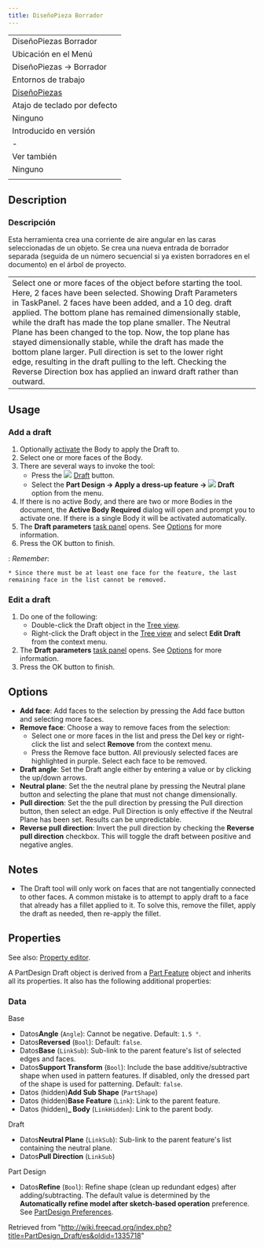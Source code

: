 ```yaml
---
title: DiseñoPieza Borrador
---
```

|  |
| --- |
| DiseñoPiezas Borrador |
| Ubicación en el Menú |
| DiseñoPiezas → Borrador |
| Entornos de trabajo |
| [DiseñoPiezas](/PartDesign_Workbench/es "PartDesign Workbench/es") |
| Atajo de teclado por defecto |
| Ninguno |
| Introducido en versión |
| - |
| Ver también |
| Ninguno |
|  |

## Description

### Descripción

Esta herramienta crea una corriente de aire angular en las caras seleccionadas de un objeto. Se crea una nueva entrada de borrador separada (seguida de un número secuencial si ya existen borradores en el documento) en el árbol de proyecto.

|  |  |
| --- | --- |
| Select one or more faces of the object before starting the tool. Here, 2 faces have been selected.    Showing Draft Parameters in TaskPanel.    2 faces have been added, and a 10 deg. draft applied. The bottom plane has remained dimensionally stable, while the draft has made the top plane smaller.    The Neutral Plane has been changed to the top. Now, the top plane has stayed dimensionally stable, while the draft has made the bottom plane larger.    Pull direction is set to the lower right edge, resulting in the draft pulling to the left.    Checking the Reverse Direction box has applied an inward draft rather than outward. |  |

## Usage

### Add a draft

1. Optionally [activate](/PartDesign_Body#Active_status "PartDesign Body") the Body to apply the Draft to.
2. Select one or more faces of the Body.
3. There are several ways to invoke the tool:
   * Press the ![](/images/PartDesign_Draft.svg) [Draft](/PartDesign_Draft "PartDesign Draft") button.
   * Select the **Part Design → Apply a dress-up feature → ![](/images/PartDesign_Draft.svg) Draft** option from the menu.
4. If there is no active Body, and there are two or more Bodies in the document, the **Active Body Required** dialog will open and prompt you to activate one. If there is a single Body it will be activated automatically.
5. The **Draft parameters** [task panel](/Task_panel "Task panel") opens. See [Options](#Options) for more information.
6. Press the OK button to finish.

:   *Remember*:

    * Since there must be at least one face for the feature, the last remaining face in the list cannot be removed.

### Edit a draft

1. Do one of the following:
   * Double-click the Draft object in the [Tree view](/Tree_view "Tree view").
   * Right-click the Draft object in the [Tree view](/Tree_view "Tree view") and select **Edit Draft** from the context menu.
2. The **Draft parameters** [task panel](/Task_panel "Task panel") opens. See [Options](#Options) for more information.
3. Press the OK button to finish.

## Options

* **Add face**: Add faces to the selection by pressing the Add face button and selecting more faces.
* **Remove face**: Choose a way to remove faces from the selection:
  + Select one or more faces in the list and press the Del key or right-click the list and select **Remove** from the context menu.
  + Press the Remove face button. All previously selected faces are highlighted in purple. Select each face to be removed.
* **Draft angle**: Set the Draft angle either by entering a value or by clicking the up/down arrows.
* **Neutral plane**: Set the the neutral plane by pressing the Neutral plane button and selecting the plane that must not change dimensionally.
* **Pull direction**: Set the the pull direction by pressing the Pull direction button, then select an edge. Pull Direction is only effective if the Neutral Plane has been set. Results can be unpredictable.
* **Reverse pull direction**: Invert the pull direction by checking the **Reverse pull direction** checkbox. This will toggle the draft between positive and negative angles.

## Notes

* The Draft tool will only work on faces that are not tangentially connected to other faces. A common mistake is to attempt to apply draft to a face that already has a fillet applied to it. To solve this, remove the fillet, apply the draft as needed, then re-apply the fillet.

## Properties

See also: [Property editor](/Property_editor "Property editor").

A PartDesign Draft object is derived from a [Part Feature](/Part_Feature "Part Feature") object and inherits all its properties. It also has the following additional properties:

### Data

Base

* Datos**Angle** (`Angle`): Cannot be negative. Default: `1.5 °`.
* Datos**Reversed** (`Bool`): Default: `false`.
* Datos**Base** (`LinkSub`): Sub-link to the parent feature's list of selected edges and faces.
* Datos**Support Transform** (`Bool`): Include the base additive/subtractive shape when used in pattern features. If disabled, only the dressed part of the shape is used for patterning. Default: `false`.
* Datos (hidden)**Add Sub Shape** (`PartShape`)
* Datos (hidden)**Base Feature** (`Link`): Link to the parent feature.
* Datos (hidden)**\_ Body** (`LinkHidden`): Link to the parent body.

Draft

* Datos**Neutral Plane** (`LinkSub`): Sub-link to the parent feature's list containing the neutral plane.
* Datos**Pull Direction** (`LinkSub`)

Part Design

* Datos**Refine** (`Bool`): Refine shape (clean up redundant edges) after adding/subtracting. The default value is determined by the **Automatically refine model after sketch-based operation** preference. See [PartDesign Preferences](/PartDesign_Preferences#General "PartDesign Preferences").

Retrieved from "<http://wiki.freecad.org/index.php?title=PartDesign_Draft/es&oldid=1335718>"